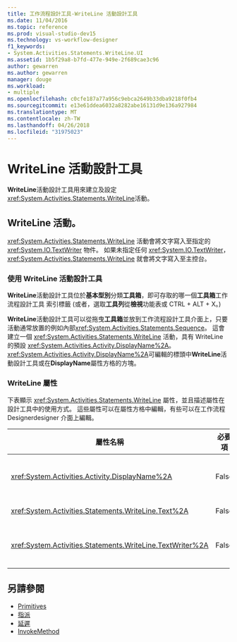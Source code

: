 ```yaml
---
title: 工作流程設計工具-WriteLine 活動設計工具
ms.date: 11/04/2016
ms.topic: reference
ms.prod: visual-studio-dev15
ms.technology: vs-workflow-designer
f1_keywords:
- System.Activities.Statements.WriteLine.UI
ms.assetid: 1b5f29a8-b7fd-477e-949e-2f689cae3c96
author: gewarren
ms.author: gewarren
manager: douge
ms.workload:
- multiple
ms.openlocfilehash: c0cfe187a77a956c9ebca2649b33dba9218f0fb4
ms.sourcegitcommit: e13e61ddea6032a8282abe16131d9e136a927984
ms.translationtype: MT
ms.contentlocale: zh-TW
ms.lasthandoff: 04/26/2018
ms.locfileid: "31975023"
---
```

# <a name="writeline-activity-designer"></a>WriteLine 活動設計工具

**WriteLine**活動設計工具用來建立及設定<xref:System.Activities.Statements.WriteLine>活動。

## <a name="the-writeline-activity"></a>WriteLine 活動。

<xref:System.Activities.Statements.WriteLine> 活動會將文字寫入至指定的 <xref:System.IO.TextWriter> 物件。 如果未指定任何 <xref:System.IO.TextWriter>，<xref:System.Activities.Statements.WriteLine> 就會將文字寫入至主控台。

### <a name="using-the-writeline-activity-designer"></a>使用 WriteLine 活動設計工具
 **WriteLine**活動設計工具位於**基本型別**分類**工具箱**，即可存取的哪一個**工具箱**工作流程設計工具 索引標籤 (或者，選取**工具列**從**檢視**功能表或 CTRL + ALT + X。)

 **WriteLine**活動設計工具可以從拖曳**工具箱**並放到工作流程設計工具介面上，只要活動通常放置的例如內部<xref:System.Activities.Statements.Sequence>。 這會建立一個 <xref:System.Activities.Statements.WriteLine> 活動，具有 WriteLine 的預設 <xref:System.Activities.Activity.DisplayName%2A>。 <xref:System.Activities.Activity.DisplayName%2A>可編輯的標頭中**WriteLine**活動設計工具或在**DisplayName**屬性方格的方塊。

### <a name="the-writeline-properties"></a>WriteLine 屬性
 下表顯示 <xref:System.Activities.Statements.WriteLine> 屬性，並且描述屬性在設計工具中的使用方式。 這些屬性可以在屬性方格中編輯，有些可以在工作流程 Designerdesigner 介面上編輯。

|屬性名稱|必要項|使用方式|
|-------------------|--------------|-----------|
|<xref:System.Activities.Activity.DisplayName%2A>|False|<xref:System.Activities.Statements.WriteLine> 活動的易記名稱。 預設值為 WriteLine。 雖然 <xref:System.Activities.Activity.DisplayName%2A> 並非絕對必要，但建議您盡量使用。|
|<xref:System.Activities.Statements.WriteLine.Text%2A>|False|要寫入的文字。 若要設定此屬性，輸入 Visual Basic 運算式**文字**方塊**WriteLine**活動設計工具，或在屬性方格中。|
|<xref:System.Activities.Statements.WriteLine.TextWriter%2A>|False|<xref:System.IO.TextWriter> 從中寫入 <xref:System.Activities.Statements.WriteLine> 的 <xref:System.Activities.Statements.WriteLine.Text%2A>。 預設值為主控台。|

## <a name="see-also"></a>另請參閱

- [Primitives](../workflow-designer/primitives-activity-designers.md)
- [指派](../workflow-designer/assign-activity-designer.md)
- [延遲](../workflow-designer/delay-activity-designer.md)
- [InvokeMethod](../workflow-designer/invokemethod-activity-designer.md)